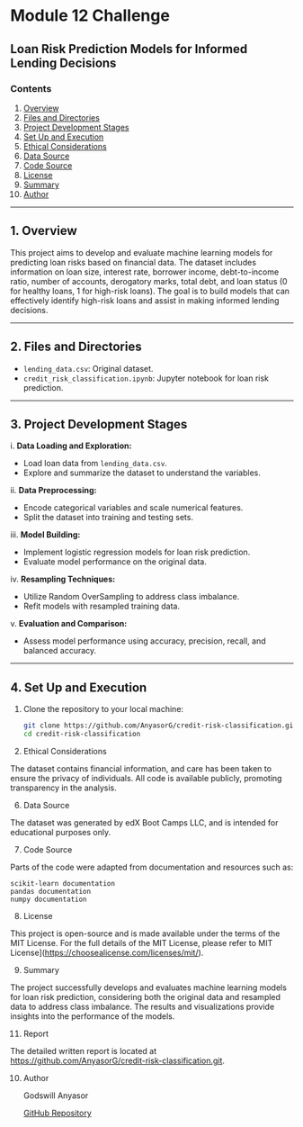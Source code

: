 # Module 12 Challenge

## Loan Risk Prediction Models for Informed Lending Decisions

### Contents

1. [Overview](#overview)
2. [Files and Directories](#files-and-directories)
3. [Project Development Stages](#project-development-stages)
4. [Set Up and Execution](#set-up-and-execution)
5. [Ethical Considerations](#ethical-considerations)
6. [Data Source](#data-source)
7. [Code Source](#code-source)
8. [License](#license)
9. [Summary](#summary)
10. [Author](#author)

---

## 1. Overview

This project aims to develop and evaluate machine learning models for predicting loan risks based on financial data. The dataset includes information on loan size, interest rate, borrower income, debt-to-income ratio, number of accounts, derogatory marks, total debt, and loan status (0 for healthy loans, 1 for high-risk loans). The goal is to build models that can effectively identify high-risk loans and assist in making informed lending decisions.

---

## 2. Files and Directories

- `lending_data.csv`: Original dataset.
- `credit_risk_classification.ipynb`: Jupyter notebook for loan risk prediction.

---

## 3. Project Development Stages

i. **Data Loading and Exploration:**
   - Load loan data from `lending_data.csv`.
   - Explore and summarize the dataset to understand the variables.

ii. **Data Preprocessing:**
   - Encode categorical variables and scale numerical features.
   - Split the dataset into training and testing sets.

iii. **Model Building:**
   - Implement logistic regression models for loan risk prediction.
   - Evaluate model performance on the original data.

iv. **Resampling Techniques:**
   - Utilize Random OverSampling to address class imbalance.
   - Refit models with resampled training data.

v. **Evaluation and Comparison:**
   - Assess model performance using accuracy, precision, recall, and balanced accuracy.

---

## 4. Set Up and Execution

1. Clone the repository to your local machine:
   ```bash
   git clone https://github.com/AnyasorG/credit-risk-classification.git
   cd credit-risk-classification

5. Ethical Considerations

The dataset contains financial information, and care has been taken to ensure the privacy of individuals. All code is available publicly, promoting transparency in the analysis.

6. Data Source

The dataset was generated by edX Boot Camps LLC, and is intended for educational purposes only.

7. Code Source

Parts of the code were adapted from documentation and resources such as:

    scikit-learn documentation
    pandas documentation
    numpy documentation

8. License

This project is open-source and is made available under the terms of the MIT License. For the full details of the MIT License, please refer to MIT License](https://choosealicense.com/licenses/mit/).

9. Summary

The project successfully develops and evaluates machine learning models for loan risk prediction, considering both the original data and resampled data to address class imbalance. The results and visualizations provide insights into the performance of the models.

11. Report

The detailed written report is located at https://github.com/AnyasorG/credit-risk-classification.git.

10. Author

    Godswill Anyasor
    
    [GitHub Repository](https://github.com/AnyasorG/credit-risk-classification.git)

